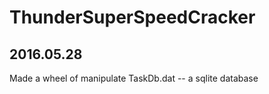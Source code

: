# ThunderSuperSpeedCracker  

## 2016.05.28  
Made a wheel of manipulate TaskDb.dat -- a sqlite database
